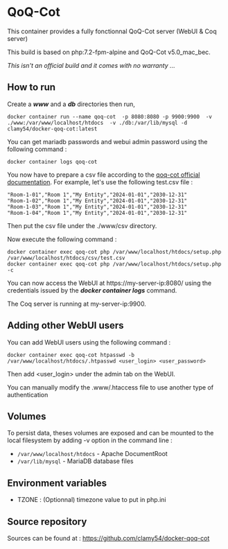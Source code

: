 # QoQ-Cot 

This container provides a fully fonctionnal QoQ-Cot server (WebUI & Coq server)

This build is based on php:7.2-fpm-alpine and QoQ-Cot v5.0_mac_bec.

*This isn't an official build and it comes with no warranty  ...*

## How to run

Create a ___www___ and a ___db___ directories then run,

```shell
docker container run --name qoq-cot  -p 8080:8080 -p 9900:9900  -v ./www:/var/www/localhost/htdocs  -v ./db:/var/lib/mysql -d clamy54/docker-qoq-cot:latest
```

You can get mariadb passwords and webui admin password using the following command :
```shell
docker container logs qoq-cot 
```

You now have to prepare a csv file according to the [qoq-cot official documentation](https://sourcesup.renater.fr/wiki/qoq-cot/installation_v5.0_mac_bec).
For example, let's use the following test.csv file :
```
"Room-1-01","Room 1","My Entity","2024-01-01","2030-12-31"
"Room-1-02","Room 1","My Entity","2024-01-01","2030-12-31"
"Room-1-03","Room 1","My Entity","2024-01-01","2030-12-31"
"Room-1-04","Room 1","My Entity","2024-01-01","2030-12-31"

```
Then put the csv file under the ./www/csv directory.

Now execute the following command :
```shell
docker container exec qoq-cot php /var/www/localhost/htdocs/setup.php /var/www/localhost/htdocs/csv/test.csv
docker container exec qoq-cot php /var/www/localhost/htdocs/setup.php -c
```

You can now access the WebUI at https://my-server-ip:8080/ using the credentials issued by the  ___docker container logs___ command.

The Coq server is running at my-server-ip:9900.

## Adding other WebUI users

You can add WebUI users using the following command :
```shell
docker container exec qoq-cot htpasswd -b /var/www/localhost/htdocs/.htpasswd <user_login> <user_password>   
```

Then add <user_login> under the admin tab on the WebUI.

You can manually modify the .www/.htaccess file to use another type of authentication

##  Volumes

To persist data, theses volumes are exposed and can be mounted to the local filesystem by adding -v option in the command line :

* `/var/www/localhost/htdocs` - Apache DocumentRoot
* `/var/lib/mysql` - MariaDB database files


##  Environment variables

* TZONE : (Optionnal) timezone value to put in php.ini

## Source repository 

Sources can be found at :
https://github.com/clamy54/docker-qoq-cot

